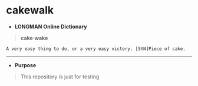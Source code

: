 # cakewalk

* **LONGMAN Online Dictionary**

> **cake‧wake**
```
A very easy thing to do, or a very easy victory. [SYN]Piece of cake.
```

---
* **Purpose**
> This repository is just for testing
